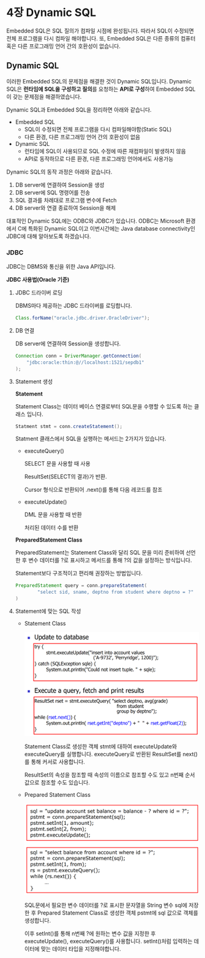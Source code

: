 # 4장 Dynamic SQL

Embedded SQL은 SQL 질의가 컴파일 시점에 완성됩니다. 따라서 SQL이 수정되면 전체 프로그램을 다시 컴파일 해야합니다. 또, Embedded SQL은 다른 종류의 컴퓨터 혹은 다른 프로그래밍 언어 간의 호환성이 없습니다.

## Dynamic SQL

이러한 Embedded SQL의 문제점을 해결한 것이 Dynamic SQL입니다. Dynamic SQL은 **런타임에 SQL을 구성하고 질의**를 요청하는 **API로 구성**하여 Embedded SQL이 갖는 문제점을 해결하였습니다.

Dynamic SQL과 Embedded SQL을 정리하면 아래와 같습니다.

- Embedded SQL
    - SQL이 수정되면 전체 프로그램을 다시 컴파일해야함(Static SQL)
    - 다른 환경, 다른 프로그래밍 언어 간의 호환성이 없음
- Dynamic SQL
    - 런타임에 SQL이 사용되므로 SQL 수정에 따른 재컴파일이 발생하지 않음
    - API로 동작하므로 다른 환경, 다른 프로그래밍 언어에서도 사용가능

Dynamic SQL의 동작 과정은 아래와 같습니다.

1. DB server에 연결하여 Session을 생성
2. DB server에 SQL 명령어를 전송
3. SQL 결과를 차례대로 프로그램 변수에 Fetch
4. DB server와 연결 종료하여 Session을 해제

대표적인 Dynamic SQL에는 ODBC와 JDBC가 있습니다. ODBC는 Microsoft 환경에서 C에 특화된 Dynamic SQL이고 이번시간에는 Java database connectivity인 JDBC에 대해 알아보도록 하겠습니다.

### JDBC

JDBC는 DBMS와 통신을 위한 Java API입니다.

 

**JDBC 사용법(Oracle 기준)**

1. JDBC 드라이버 로딩
    
    DBMS마다 제공하는 JDBC 드라이버를 로딩합니다. 
    
    ```java
    Class.forName("oracle.jdbc.driver.OracleDriver");
    ```
    
2. DB 연결
    
    DB server에 연결하여 Session을 생성합니다.
    
    ```java
    Connection conn = DriverManager.getConnection(
    	"jdbc:oracle:thin:@//localhost:1521/sepdb1"
    );
    ```
    
3. Statement 생성
    
    **Statement**
    
    Statement Class는 데이터 베이스 연결로부터 SQL문을 수행할 수 있도록 하는 클래스 입니다.
    
    ```java
    Statment stmt = conn.createStatement();
    ```
    
    Statment 클래스에서 SQL을 실행하는 메서드는 2가지가 있습니다.
    
    - executeQuery()
        
        SELECT 문을 사용할 때 사용
        
        ResultSet(SELECT의 결과)가 반환. 
        
        Cursor 형식으로 반환되어 .next()를 통해 다음 레코드를 참조
        
    - executeUpdate()
        
        DML 문을 사용할 때 반환
        
        처리된 데이터 수를 반환
        
    
    **PreparedStatement Class**
    
    PreparedStatement는 Statement Class와 달리 SQL 문을 미리 준비하여 선언한 후 변수 데이터를 ?로 표시하고 메서드를 통해 ?의 값을 설정하는 방식입니다.
    
    Statement보다 구조적이고 편리해 권장하는 방법입니다.
    
    ```java
    PreparedStatement query = conn.prepareStatement(
    		"select sid, sname, deptno from student where deptno = ?"
    )
    ```
    
4. Statement에 맞는 SQL 작성
    - Statement Class
        
        <p align="center"><img src="../../images/데이터베이스/4장 Dynamic SQL-Untitled.png"></p>
        
        Statement Class로 생성한 객체 stmt에 대하여 executeUpdate와 executeQuery를 실행합니다. executeQuery로 반환된 ResultSet를 next()를 통해 커서로 사용합니다.
        
        ResultSet의 속성을 참조할 때 속성의 이름으로 참조할 수도 있고 n번째 순서 값으로 참조할 수도 있습니다.
        
    - Prepared Statement Class
        
        <p align="center"><img src="../../images/데이터베이스/4장 Dynamic SQL-Untitled 1.png"></p>
        
        SQL문에서 필요한 변수 데이터를 ?로 표시한 문자열을 String 변수 sql에 저장한 후 Prepared Statement Class로 생성한 객체 pstmt에 sql 값으로 객체를 생성합니다.
        
        이후 setInt()를 통해 n번째 ?에 원하는 변수 값을 지정한 후 executeUpdate(), executeQuery()를 사용합니다. setInt()처럼 입력하는 데이터에 맞는 데이터 타입을 지정해야합니다.